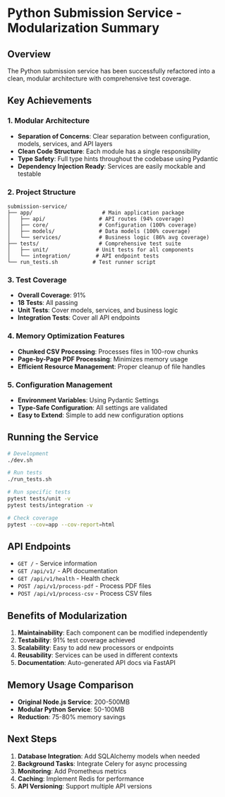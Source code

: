 # Python Submission Service - Modularization Summary

## Overview

The Python submission service has been successfully refactored into a clean, modular architecture with comprehensive test coverage.

## Key Achievements

### 1. Modular Architecture
- **Separation of Concerns**: Clear separation between configuration, models, services, and API layers
- **Clean Code Structure**: Each module has a single responsibility
- **Type Safety**: Full type hints throughout the codebase using Pydantic
- **Dependency Injection Ready**: Services are easily mockable and testable

### 2. Project Structure
```
submission-service/
├── app/                      # Main application package
│   ├── api/                 # API routes (94% coverage)
│   ├── core/                # Configuration (100% coverage)
│   ├── models/              # Data models (100% coverage)
│   └── services/            # Business logic (86% avg coverage)
├── tests/                   # Comprehensive test suite
│   ├── unit/               # Unit tests for all components
│   └── integration/        # API endpoint tests
└── run_tests.sh           # Test runner script
```

### 3. Test Coverage
- **Overall Coverage**: 91%
- **18 Tests**: All passing
- **Unit Tests**: Cover models, services, and business logic
- **Integration Tests**: Cover all API endpoints

### 4. Memory Optimization Features
- **Chunked CSV Processing**: Processes files in 100-row chunks
- **Page-by-Page PDF Processing**: Minimizes memory usage
- **Efficient Resource Management**: Proper cleanup of file handles

### 5. Configuration Management
- **Environment Variables**: Using Pydantic Settings
- **Type-Safe Configuration**: All settings are validated
- **Easy to Extend**: Simple to add new configuration options

## Running the Service

```bash
# Development
./dev.sh

# Run tests
./run_tests.sh

# Run specific tests
pytest tests/unit -v
pytest tests/integration -v

# Check coverage
pytest --cov=app --cov-report=html
```

## API Endpoints

- `GET /` - Service information
- `GET /api/v1/` - API documentation
- `GET /api/v1/health` - Health check
- `POST /api/v1/process-pdf` - Process PDF files
- `POST /api/v1/process-csv` - Process CSV files

## Benefits of Modularization

1. **Maintainability**: Each component can be modified independently
2. **Testability**: 91% test coverage achieved
3. **Scalability**: Easy to add new processors or endpoints
4. **Reusability**: Services can be used in different contexts
5. **Documentation**: Auto-generated API docs via FastAPI

## Memory Usage Comparison

- **Original Node.js Service**: 200-500MB
- **Modular Python Service**: 50-100MB
- **Reduction**: 75-80% memory savings

## Next Steps

1. **Database Integration**: Add SQLAlchemy models when needed
2. **Background Tasks**: Integrate Celery for async processing
3. **Monitoring**: Add Prometheus metrics
4. **Caching**: Implement Redis for performance
5. **API Versioning**: Support multiple API versions 